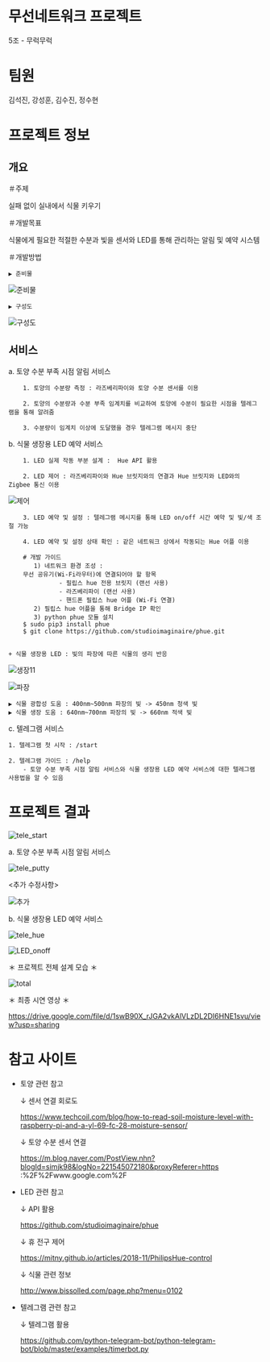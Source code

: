 # 무선네트워크 프로젝트
5조 - 무럭무럭
# 팀원
김석진, 강성훈, 김수진, 정수현

# 프로젝트 정보

## 개요

＃주제

실패 없이 실내에서 식물 키우기 
	
＃개발목표

식물에게 필요한 적절한 수분과 빛을 센서와 LED를 통해 관리하는 알림 및 예약 시스템






	
＃개발방법

    ▶ 준비물

 ![준비물](https://user-images.githubusercontent.com/71227405/102219187-79cf5180-3f22-11eb-9e80-729ca8844e33.jpg)
    
    ▶ 구성도
    
 ![구성도](https://user-images.githubusercontent.com/71227405/102219193-7b007e80-3f22-11eb-9783-df3cf9f17115.png)

## 서비스
  
  a. 토양 수분 부족 시점 알림 서비스
  
        1. 토양의 수분량 측정 : 라즈베리파이와 토양 수분 센서를 이용
        
        2. 토양의 수분량과 수분 부족 임계치를 비교하여 토양에 수분이 필요한 시점을 텔레그램을 통해 알려줌 
        
        3. 수분량이 임계치 이상에 도달했을 경우 텔레그램 메시지 중단
  
  b. 식물 생장용 LED 예약 서비스 
        
        1. LED 실제 작동 부분 설계 :  Hue API 활용 
        
        2. LED 제어 : 라즈베리파이와 Hue 브릿지와의 연결과 Hue 브릿지와 LED와의 Zigbee 통신 이용
   
   ![제어](https://user-images.githubusercontent.com/71261685/102054760-35ae5500-3e2d-11eb-8336-d41d3c5b42a9.png)
        
        3. LED 예약 및 설정 : 텔레그램 메시지를 통해 LED on/off 시간 예약 및 빛/색 조절 가능

        4. LED 예약 및 설정 상태 확인 : 같은 네트워크 상에서 작동되는 Hue 어플 이용
        
        # 개발 가이드 
	       1) 네트워크 환경 조성 : 
   		무선 공유기(Wi-Fi라우터)에 연결되어야 할 항목
                  - 필립스 hue 전용 브릿지 (랜선 사용)
                  - 라즈베리파이 (랜선 사용)
                  - 핸드폰 필립스 hue 어플 (Wi-Fi 연결)
	       2) 필립스 hue 어플을 통해 Bridge IP 확인
	       3) python phue 모듈 설치 
		$ sudo pip3 install phue
		$ git clone https://github.com/studioimaginaire/phue.git
	
	
	+ 식물 생장용 LED : 빛의 파장에 따른 식물의 생리 반응
   
   ![생장11](https://user-images.githubusercontent.com/71261685/102054935-76a66980-3e2d-11eb-81cf-ae814975cc77.png)
   
   ![파장](https://user-images.githubusercontent.com/71261685/102054927-7312e280-3e2d-11eb-9e35-1e6f11158f43.png)
     
    ▶ 식물 광합성 도움 : 400nm~500nm 파장의 빛 -> 450nm 청색 빛 
    ▶ 식물 생장 도움 : 640nm~700nm 파장의 빛 -> 660nm 적색 빛
   
  c. 텔레그램 서비스 
  
  	1. 텔레그램 첫 시작 : /start 

   	2. 텔레그램 가이드 : /help 
      	- 토양 수분 부족 시점 알림 서비스와 식물 생장용 LED 예약 서비스에 대한 텔레그램 사용법을 알 수 있음
  
# 프로젝트 결과
![tele_start](https://user-images.githubusercontent.com/71227405/102194233-68754d80-3f00-11eb-889a-f9ca1f7a550a.jpg)

  a. 토양 수분 부족 시점 알림 서비스
  
  ![tele_putty](https://user-images.githubusercontent.com/71227405/102194232-68754d80-3f00-11eb-86a7-9aaecbf37f6e.jpg)
  
  <추가 수정사항>
  
  ![추가](https://user-images.githubusercontent.com/71227405/102239613-64feb800-3f3a-11eb-88b2-af40f74e8a62.jpg)

  
  b. 식물 생장용 LED 예약 서비스
  
  ![tele_hue](https://user-images.githubusercontent.com/71227405/102194225-66ab8a00-3f00-11eb-9742-620ffe355350.jpg)

  ![LED_onoff](https://user-images.githubusercontent.com/71227405/102194236-690de400-3f00-11eb-9e71-7bfeb758911c.jpg)

  ＊ 프로젝트 전체 설계 모습 ＊
  
  ![total](https://user-images.githubusercontent.com/71227405/102194235-690de400-3f00-11eb-96a2-7d8e5f91cd10.jpg)
  
  ＊ 최종 시연 영상 ＊
  
   https://drive.google.com/file/d/1swB90X_rJGA2vkAlVLzDL2DI6HNE1svu/view?usp=sharing
  

# 참고 사이트   
  
  + 토양 관련 참고
  
     ↓ 센서 연결 회로도
     
     https://www.techcoil.com/blog/how-to-read-soil-moisture-level-with-raspberry-pi-and-a-yl-69-fc-28-moisture-sensor/

     ↓ 토양 수분 센서 연결
     
     https://m.blog.naver.com/PostView.nhn?blogId=simjk98&logNo=221545072180&proxyReferer=https :%2F%2Fwww.google.com%2F
  + LED 관련 참고
    
     ↓ API 활용
     
     https://github.com/studioimaginaire/phue

     ↓ 휴 전구 제어
     
     https://mitny.github.io/articles/2018-11/PhilipsHue-control
     
     ↓ 식물 관련 정보
     
     http://www.bissolled.com/page.php?menu=0102  
  + 텔레그램 관련 참고
  
     ↓ 텔레그램 활용
     
    https://github.com/python-telegram-bot/python-telegram-bot/blob/master/examples/timerbot.py
